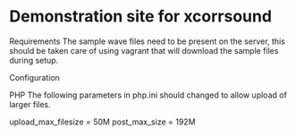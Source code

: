 # Demonstration site for xcorrsound

Requirements
The sample wave files need to be present on the server, this should be taken care of using vagrant
that will download the sample files during setup.

Configuration

PHP
The following parameters in php.ini should changed to allow upload of larger files.

  upload_max_filesize = 50M
  post_max_size = 192M
